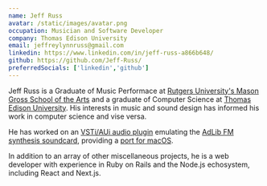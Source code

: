 ```yaml
---
name: Jeff Russ
avatar: /static/images/avatar.png
occupation: Musician and Software Developer
company: Thomas Edison University
email: jeffreylynnruss@gmail.com
linkedin: https://www.linkedin.com/in/jeff-russ-a866b648/
github: https://github.com/Jeff-Russ/
preferredSocials: ['linkedin','github']
---
```


Jeff Russ is a Graduate of Music Performace at [Rutgers University's Mason Gross School of the Arts](https://www.masongross.rutgers.edu/) and a graduate of Computer Science at [Thomas Edison University](https://www.tesu.edu/). His interests in music and sound design has informed his work in computer science and vise versa.

He has worked on an [VSTi/AUi audio plugin](https://github.com/bsutherland/JuceOPLVSTi) emulating the [AdLib FM synthesis soundcard](<https://en.wikipedia.org/wiki/Ad_Lib,_Inc.#AdLib_Music_Synthesizer_Card_(1987)>), providing a [port for macOS](https://github.com/Jeff-Russ/AdlibBlaster).

In addition to an array of other miscellaneous projects, he is a web developer with experience in Ruby on Rails and the Node.js echosystem, including React and Next.js.
